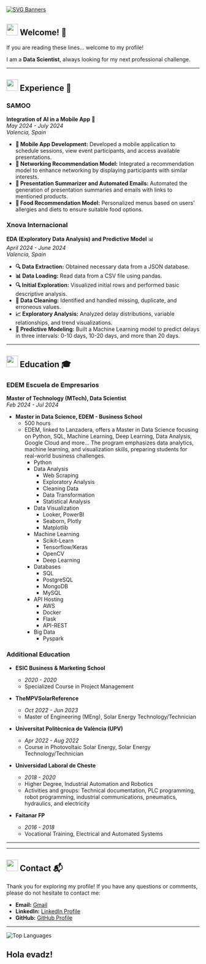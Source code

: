 [![SVG Banners](https://svg-banners.vercel.app/api?type=typeWriter&text1=Carlos%20Oliver%27s%20GitHub%20Profile%20👨‍💻&width=800&height=400)](https://github.com/Akshay090/svg-banners)

## <img src="https://emojipedia-us.s3.dualstack.us-west-1.amazonaws.com/thumbs/120/apple/285/waving-hand-sign_emoji-modifier-fitzpatrick-type-1-2_1f44b-1f3fb_1f3fb.png" width="30"/> **Welcome! 👋**

If you are reading these lines... welcome to my profile!

I am a **Data Scientist**, always looking for my next professional challenge.

---

## <img src="https://emojipedia.org/check-mark-button" width="30"/> **Experience**  💼

### **SAMOO**
**Integration of AI in a Mobile App**  📱  
*May 2024 - July 2024*  
*Valencia, Spain*

- **📱 Mobile App Development:** Developed a mobile application to schedule sessions, view event participants, and access available presentations.
- **🤝 Networking Recommendation Model:** Integrated a recommendation model to enhance networking by displaying participants with similar interests.
- **📧 Presentation Summarizer and Automated Emails:** Automated the generation of presentation summaries and emails with links to mentioned products.
- **🍲 Food Recommendation Model:** Personalized menus based on users' allergies and diets to ensure suitable food options.

### **Xnova Internacional**
**EDA (Exploratory Data Analysis) and Predictive Model**  📊  
*April 2024 - June 2024*  
*Valencia, Spain*

- **🔍 Data Extraction:** Obtained necessary data from a JSON database.
- **📊 Data Loading:** Read data from a CSV file using pandas.
- **🔍 Initial Exploration:** Visualized initial rows and performed basic descriptive analysis.
- **🧹 Data Cleaning:** Identified and handled missing, duplicate, and erroneous values.
- **📈 Exploratory Analysis:** Analyzed delay distributions, variable relationships, and trend visualizations.
- **🤖 Predictive Modeling:** Built a Machine Learning model to predict delays in three intervals: 0-10 days, 10-20 days, and more than 20 days.

---

## <img src="https://emojipedia-us.s3.dualstack.us-west-1.amazonaws.com/thumbs/120/apple/285/graduation-cap_1f393.png" width="30"/> **Education**  🎓

### **EDEM Escuela de Empresarios**
**Master of Technology (MTech), Data Scientist**  
*Feb 2024 - Jul 2024*

- **Master in Data Science, EDEM - Business School**
  - 500 hours
  - EDEM, linked to Lanzadera, offers a Master in Data Science focusing on Python, SQL, Machine Learning, Deep Learning, Data Analysis, Google Cloud and more... The program emphasizes data analytics, machine learning, and visualization skills, preparing students for real-world business challenges.
      - Python
    - Data Analysis
      - Web Scraping
      - Exploratory Analysis
      - Cleaning Data
      - Data Transformation
      - Statistical Analysis
    - Data Visualization
      - Looker, PowerBI
      - Seaborn, Plotly
      - Matplotlib
    - Machine Learning
      - Scikit-Learn
      - Tensorflow/Keras
      - OpenCV
      - Deep Learning
    - Databases
      - SQL
      - PostgreSQL
      - MongoDB
      - MySQL
    - API Hosting
      - AWS
      - Docker
      - Flask
      - API-REST
    - Big Data
      - Pyspark


### **Additional Education**
- **ESIC Business & Marketing School**
  - *2020 - 2020*
  - Specialized Course in Project Management

- **TheMPVSolarReference**
  - *Oct 2022 - Jun 2023*
  - Master of Engineering (MEng), Solar Energy Technology/Technician

- **Universitat Politècnica de València (UPV)**
  - *Apr 2022 - Aug 2022*
  - Course in Photovoltaic Solar Energy, Solar Energy Technology/Technician

- **Universidad Laboral de Cheste**
  - *2018 - 2020*
  - Higher Degree, Industrial Automation and Robotics
  - Activities and groups: Technical documentation, PLC programming, robot programming, industrial communications, pneumatics, hydraulics, and electricity

- **Faitanar FP**
  - *2016 - 2018*
  - Vocational Training, Electrical and Automated Systems

---

---

## <img src="https://emojipedia-us.s3.dualstack.us-west-1.amazonaws.com/thumbs/120/apple/285/email_1f4e7.png" width="30"/> **Contact**  📬

Thank you for exploring my profile! If you have any questions or comments, please do not hesitate to contact me:

- **Email:** [Gmail](mailto:carlosoliver.coo@gmail.com)
- **LinkedIn:** [LinkedIn Profile](https://www.linkedin.com/in/carlos-oliver/)
- **GitHub:** [GitHub Profile](https://github.com/Carlos-Oliver-O)

---

![Top Languages](https://github-readme-stats.vercel.app/api/top-langs/?username=yourgithub&layout=compact)


## Hola evadz!